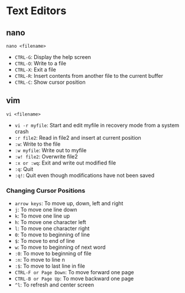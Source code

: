 # Text Editors

## nano

```
nano <filename>
```

* `CTRL-G`: Display the help screen
* `CTRL-O`: Write to a file
* `CTRL-X`: Exit a file
* `CTRL-R`: Insert contents from another file to the current buffer
* `CTRL-C`: Show cursor position

## vim

```
vi <filename>
```

* `vi -r myfile`: Start and edit myfile in recovery mode from a system crash
* `:r file2`: Read in file2 and insert at current position
* `:w`: Write to the file
* `:w myfile`: Write out to myfile
* `:w! file2`: Overwrite file2
* `:x or :wq`: Exit and write out modified file
* `:q`: Quit
* `:q!`: Quit even though modifications have not been saved

### Changing Cursor Positions

* `arrow keys`: To move up, down, left and right
* `j`: To move one line down
* `k`: To move one line up
* `h`: To move one character left
* `l`: To move one character right
* `0`: To move to beginning of line
* `$`: To move to end of line
* `w`: To move to beginning of next word
* `:0`: To move to beginning of file
* `:n`: To move to line n
* `:$`: To move to last line in file
* `CTRL-F or Page Down`: To move forward one page
* `CTRL-B or Page Up`: To move backward one page
* `^l`: To refresh and center screen
